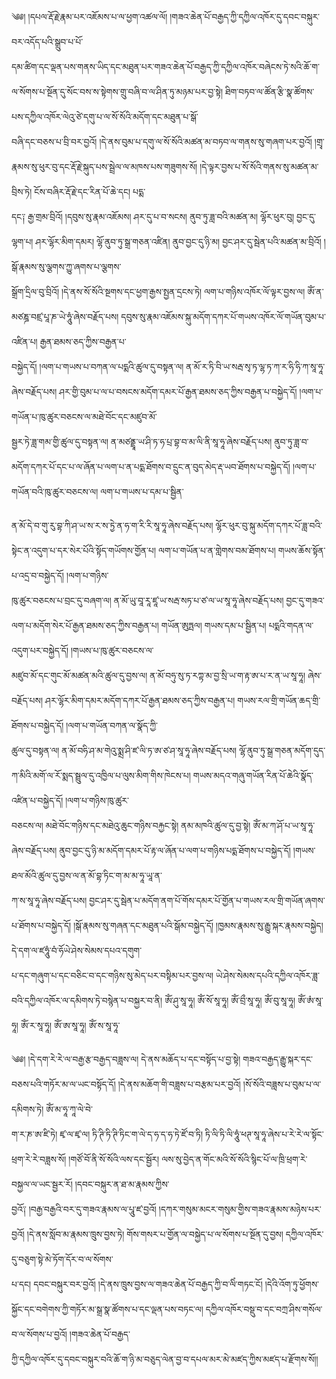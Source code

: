 ﻿  
༄༅། །དཔལ་རྡོ་རྗེ་རྣམ་པར་འཇོམས་པ་ལ་ཕྱག་འཚལ་ལོ། །གཟའ་ཆེན་པོ་བརྒྱད་ཀྱི་དཀྱིལ་འཁོར་དུ་དབང་བསྐུར་བར་འདོད་པའི་སྒྲུབ་པ་པོ་  
དམ་ཚིག་དང་ལྡན་པས་གནས་ཡིད་དང་མཐུན་པར་གཟའ་ཆེན་པོ་བརྒྱད་ཀྱི་དཀྱིལ་འཁོར་བཞེངས་ཏེ་སའི་ཆོ་ག་ལ་སོགས་པ་སྔོན་དུ་སོང་བས་ས་སྟེགས་གྲུ་བཞི་བ་ལ་ཤིན་ཏུ་མཉམ་པར་བྱ་སྟེ། ཐིག་བཏབ་ལ་ཚོན་རྩི་སྣ་ཚོགས་པས་དཀྱིལ་འཁོར་ལེའུ་ཙེ་དགུ་པ་ལ་སོ་སོའི་མདོག་དང་མཐུན་པ་སྒོ་  
བཞི་དང་བཅས་པ་བྲི་བར་བྱའོ། །དེ་ནས་བུམ་པ་དགུ་ལ་སོ་སོའི་མཚན་མ་བཏབ་ལ་གནས་སུ་གཞག་པར་བྱའོ། །གྲྭ་རྣམས་སུ་ཕུར་བུ་དང་རྡོ་རྗེ་སྐུད་པས་སྦྲེལ་ལ་མཁས་པས་གཟུགས་སོ། །དེ་ལྟར་བྱས་པ་སོ་སོའི་གནས་སུ་མཚན་མ་བྲིས་ཏེ། ངོས་བཞིར་རྡོ་རྗེ་དང་རིན་པོ་ཆེ་དང། པདྨ་  
དང༑ རྒྱ་གྲམ་བྲིའོ། །དབུས་སུ་རྣམ་འཇོམས། ཤར་དུ་པ་བ་སངས། ནུབ་ཏུ་ཟླ་བའི་མཚན་མ། ལྷོར་ཕུར་བུ། བྱང་དུ་ལྷག་པ། ཤར་ལྷོར་མིག་དམར། ལྷོ་ནུབ་ཏུ་སྒྲ་གཅན་འཛིན། ནུབ་བྱང་དུ་ཉི་མ། བྱང་ཤར་དུ་སྦེན་པའི་མཚན་མ་བྲིའོ། །སྒོ་རྣམས་སུ་ལྕགས་ཀྱུ་ཞགས་པ་ལྕགས་  
སྒྲོག་དྲིལ་བུ་བྲིའོ། །དེ་ནས་སོ་སོའི་སྔགས་དང་ཕྱག་རྒྱས་སྤྱན་དྲངས་ཏེ། ལག་པ་གཉིས་འཁོར་ལོ་ལྟར་བྱས་ལ། ཨོཾ་ན་མཙཎྜ་བཛྲ་པཱ་ཎ་ཡེ་ཧཱུཾ་ཞེས་བརྗོད་པས། དབུས་སུ་རྣམ་འཇོམས་སྐུ་མདོག་དཀར་པོ་གཡས་འཁོར་ལོ་གཡོན་བུམ་པ་འཛིན་པ། རྒྱན་ཐམས་ཅད་ཀྱིས་བརྒྱན་པ་  
བསྐྱེད་དོ། །ལག་པ་གཡས་པ་བཀན་ལ་པདྨའི་ཚུལ་དུ་བསྟན་ལ། ན་མོ་ར་ཏི་བི་ཡ་སརྦ་སྭ་ཏ་ལྷ་ཏ་ཀ་ར་ཧི་ཧི་ཀ་སཱ་ཧཱ་ཞེས་བརྗོད་པས། ཤར་གྱི་བུམ་པ་ལ་པ་བསངས་མདོག་དམར་པོ་རྒྱན་ཐམས་ཅད་ཀྱིས་བརྒྱན་པ་བསྐྱེད་དོ། །ལག་པ་གཡོན་པ་ཁུ་ཚུར་བཅངས་ལ་མཐེ་བོང་དང་མཛུབ་མོ་  
སྦྱར་ཏེ་ཟླ་གམ་གྱི་ཚུལ་དུ་བསྟན་ལ། ན་མཙནྡྲཱ་ཡ་ཤི་ཏ་ཧ་པྲ་བྷ་བ་མ་ལི་ནི་སཱ་ཧཱ་ཞེས་བརྗོད་པས། ནུབ་ཏུ་ཟླ་བ་མདོག་དཀར་པོ་དང་པ་ལ་ཞོན་པ་ལག་པ་ན་པདྨ་ཐོགས་བ་དྲུང་ན་བུད་མེད་རྡ་ཡབ་ཐོགས་པ་བསྐྱེད་དོ། །ལག་པ་གཡོན་བའི་ཁུ་ཚུར་བཅངས་ལ། ལག་པ་གཡས་པ་དམ་པ་སྦྱིན་  
  
ན་མོ་དེ་བ་གུ་རུ་བྷ་ཀི་ཤ་ཡ་ས་ར་ས་ཏྱེ་ན་ཧ་ག་རི་རི་སཱ་ཧཱ་ཞེས་བརྗོད་པས། ལྷོར་ཕུར་བུ་སྐུ་མདོག་དཀར་པོ་ཟླ་བའི་སྟེང་ན་འདུག་པ་དར་སེར་པོའི་སྟོད་གཡོགས་གྱོན་པ། ལག་པ་གཡོན་པ་ན་གླེགས་བམ་ཐོགས་པ། གཡས་ཆོས་སྟོན་པ་འདྲ་བ་བསྐྱེད་དོ། །ལག་པ་གཉིས་  
ཁུ་ཚུར་བཅངས་པ་བྲང་དུ་བཞག་ལ། ན་མོ་ཡུ་བཱ་རཱ་ཛཱ་ཡ་སརྦ་སཏ་པ་ཙ་ལ་ཡ་སཱ་ཧཱ་ཞེས་བརྗོད་པས། བྱང་དུ་གཟའ་ལག་པ་མདོག་སེར་པོ་རྒྱན་ཐམས་ཅད་ཀྱིས་བརྒྱན་པ། གཡོན་ཨུཏྤལ། གཡས་དམ་པ་སྦྱིན་པ། པདྨའི་གདན་ལ་འདུག་པར་བསྐྱེད་དོ། །གཡས་པ་ཁུ་ཚུར་བཅངས་ལ་  
མཛུབ་མོ་དང་གུང་མོ་མཚན་མའི་ཚུལ་དུ་བྱས་ལ། ན་མོ་བཧུ་སུ་ཏ་རཀྟ་མ་བྱ་སྲི་ཡ་ག་རྟ་ཨ་པ་ར་ན་ཡ་སཱ་ཧཱ། ཞེས་བརྗོད་པས། ཤར་ལྷོར་མིག་དམར་མདོག་དཀར་པོ་རྒྱན་ཐམས་ཅད་ཀྱིས་བརྒྱན་པ། གཡས་རལ་གྲི་གཡོན་ཆད་གྲི་ཐོགས་པ་བསྐྱེད་དོ། །ལག་པ་གཡོན་བཀན་ལ་སྣོད་ཀྱི་  
ཚུལ་དུ་བསྟན་ལ། ན་མོ་བཧི་ཤ་མ་གེའུ་སྨྲ་ཤི་ཛ་ལི་ཏ་ཨ་ཙ་ཤ་སཱ་ཧཱ་ཞེས་བརྗོད་པས། ལྷོ་ནུབ་ཏུ་སྒྲ་གཅན་མདོག་དུད་ཀ་མིའི་མགོ་ལ་རོ་སྨད་སྦྲུལ་དུ་འཁྱིལ་པ་ལུས་མིག་གིས་ཁེངས་པ། གཡས་མདའ་གཞུ་གཡོན་རིན་པོ་ཆེའི་སྣོད་འཛིན་པ་བསྐྱེད་དོ། །ལག་པ་གཉིས་ཁུ་ཚུར་  
བཅངས་ལ། མཐེ་བོང་གཉིས་དང་མཐེའུ་ཆུང་གཉིས་བརྐྱང་སྟེ། ནམ་མཁའི་ཚུལ་དུ་བྱ་སྟེ། ཨོཾ་མ་ཀ་ཤོ་པ་ཡ་སཱ་ཧཱ་ཞེས་བརྗོད་པས། ནུབ་བྱང་དུ་ཉི་མ་མདོག་དམར་པོ་རྟ་ལ་ཞོན་པ་ལག་པ་གཉིས་པདྨ་ཐོགས་པ་བསྐྱེད་དོ། །གཡས་ཐལ་མོའི་ཚུལ་དུ་བྱས་ལ་ན་མོ་བྷ་ཏིང་ག་མ་མ་ཧཱ་ཡཱ་ན་  
ཀ་ས་སཱ་ཧཱ་ཞེས་བརྗོད་པས། བྱང་ཤར་དུ་སྦེན་པ་མདོག་ནག་པོ་གོས་དམར་པོ་གྱོན་པ་གཡས་རལ་གྲི་གཡོན་ཞགས་པ་ཐོགས་པ་བསྐྱེད་དོ། །སྒོ་རྣམས་སུ་གཞན་དང་མཐུན་པའི་སྒོམ་བསྐྱེད་དོ། །ཁྱམས་རྣམས་སུ་རྒྱུ་སྐར་རྣམས་བསྐྱེད། དེ་དག་ལ་ཛཧཱུཾ་བཾ་ཧོཡེ་ཤེས་སེམས་དཔའ་དགུག་  
པ་དང་གཞུག་པ་དང་བཅིང་བ་དང་གཉིས་སུ་མེད་པར་བསྟིམ་པར་བྱས་ལ། ཡེ་ཤེས་སེམས་དཔའི་དཀྱིལ་འཁོར་ཟླ་བའི་དཀྱིལ་འཁོར་ལ་དམིགས་ཏེ་བསྙེན་པ་བསྐྱར་བ་ནི། ཨོཾ་ཤུ་སཱ་ཧཱ། ཨོཾ་སོ་སཱ་ཧཱ། ཨོཾ་བྲྀ་སཱ་ཧཱ། ཨོཾ་བུ་སཱ་ཧཱ། ཨོཾ་ཨཾ་སཱ་ཧཱ། ཨོཾ་ར་སཱ་ཧཱ། ཨོཾ་ཨ་སཱ་ཧཱ། ཨོཾ་ས་སཱ་ཧཱ་  
  
༄༅། །དེ་དག་རེ་རེ་ལ་བརྒྱ་རྩ་བརྒྱད་བཟླས་ལ། དེ་ནས་མཆོད་པ་དང་བསྟོད་པ་བྱ་སྟེ། གཟའ་བརྒྱད་རྒྱུ་སྐར་དང་བཅས་པའི་གཏོར་མ་ལ་ཡང་བསྟོད་དོ། །དེ་ནས་མཆོག་གི་བཟླས་པ་བརྩམ་པར་བྱའོ། །སོ་སོའི་བཟླས་པ་བུམ་པ་ལ་དམིགས་ཏེ། ཨོཾ་མ་ཧཱ་ཀཱ་ལེ་བེ་  
ག་ར་ཎ་ཨ་ཛི་ཏེ། ཛྭ་ལ་ཛྭ་ལ། ཏི་ཊི་ཏི་ཊི་ཏིང་ག་ལེ་ད་ཧ་ད་ཧ་ཏེ་ཛོ་བ་ཏི། ཏི་ལི་ཏི་ལི་ཧཱུཾ་ཕཊ་སཱ་ཧཱ་ཞེས་པ་རེ་རེ་ལ་སྟོང་ཕྲག་རེ་རེ་བཟླས་སོ། །གཙོ་བོ་ནི་སོ་སོའི་ལས་དང་སྦྱོར། ལས་སུ་བྱེད་ན་གོང་མའི་སོ་སོའི་སྙིང་པོ་ལ་ཁྲི་ཕྲག་རེ་བསྐྱལ་ལ་ཡང་སྦྱར་རོ། །དབང་བསྐུར་ན་ཐ་མ་རྣམས་ཀྱིས་  
བྱའོ༑ །བརྒྱ་བརྒྱའི་བར་དུ་གཟའ་རྣམས་ལ་པཱུ་ཛ་བྱའོ། །དཀར་གསུམ་མངར་གསུམ་གྱིས་གཟའ་རྣམས་མཉེས་པར་བྱའོ། །དེ་ནས་སློབ་མ་རྣམས་ཁྲུས་བྱས་ཏེ། གོས་གསར་པ་གྱོན་ལ་བསྐྱེད་པ་ལ་སོགས་པ་སྔོན་དུ་བྱས། དཀྱིལ་འཁོར་དུ་བཅུག་སྟེ་མེ་ཏོག་དོར་བ་ལ་སོགས་  
པ་དང། དབང་བསྐུར་བར་བྱའོ། །དེ་ནས་ཁྲུས་བྱས་ལ་གཟའ་ཆེན་པོ་བརྒྱད་ཀྱི་བ་ལིཾ་གཏང་ངོ། །དེའི་འོག་ཏུ་ཕྱོགས་སྐྱོང་དང་བགེགས་ཀྱི་གཏོར་མ་སྒྲ་སྣ་ཚོགས་པ་དང་ལྡན་པས་བཏང་ལ། དཀྱིལ་འཁོར་བསྡུ་བ་དང་བཀྲ་ཤིས་གསོལ་བ་ལ་སོགས་པ་བྱའོ། །གཟའ་ཆེན་པོ་བརྒྱད་  
ཀྱི་དཀྱིལ་འཁོར་དུ་དབང་བསྐུར་བའི་ཆོ་ག་ཉི་མ་བཅུད་ལེན་བྱ་བ་དཔལ་མར་མེ་མཛད་ཀྱིས་མཛད་པ་རྫོགས་སོ།།  
  
  
